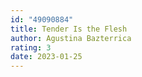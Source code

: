```yaml
---
id: "49090884"
title: Tender Is the Flesh
author: Agustina Bazterrica
rating: 3
date: 2023-01-25
---
```


	